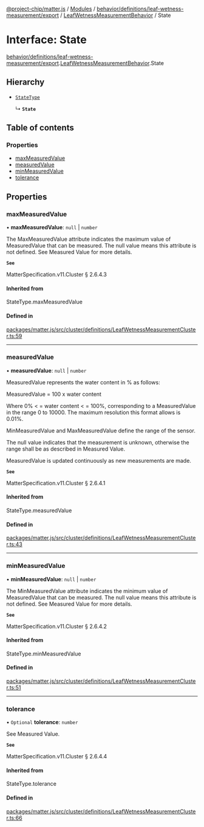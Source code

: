 [@project-chip/matter.js](../README.md) / [Modules](../modules.md) / [behavior/definitions/leaf-wetness-measurement/export](../modules/behavior_definitions_leaf_wetness_measurement_export.md) / [LeafWetnessMeasurementBehavior](../modules/behavior_definitions_leaf_wetness_measurement_export.LeafWetnessMeasurementBehavior.md) / State

# Interface: State

[behavior/definitions/leaf-wetness-measurement/export](../modules/behavior_definitions_leaf_wetness_measurement_export.md).[LeafWetnessMeasurementBehavior](../modules/behavior_definitions_leaf_wetness_measurement_export.LeafWetnessMeasurementBehavior.md).State

## Hierarchy

- [`StateType`](../modules/behavior_definitions_leaf_wetness_measurement_export._internal_.md#statetype)

  ↳ **`State`**

## Table of contents

### Properties

- [maxMeasuredValue](behavior_definitions_leaf_wetness_measurement_export.LeafWetnessMeasurementBehavior.State.md#maxmeasuredvalue)
- [measuredValue](behavior_definitions_leaf_wetness_measurement_export.LeafWetnessMeasurementBehavior.State.md#measuredvalue)
- [minMeasuredValue](behavior_definitions_leaf_wetness_measurement_export.LeafWetnessMeasurementBehavior.State.md#minmeasuredvalue)
- [tolerance](behavior_definitions_leaf_wetness_measurement_export.LeafWetnessMeasurementBehavior.State.md#tolerance)

## Properties

### maxMeasuredValue

• **maxMeasuredValue**: ``null`` \| `number`

The MaxMeasuredValue attribute indicates the maximum value of MeasuredValue that can be measured. The
null value means this attribute is not defined. See Measured Value for more details.

**`See`**

MatterSpecification.v11.Cluster § 2.6.4.3

#### Inherited from

StateType.maxMeasuredValue

#### Defined in

[packages/matter.js/src/cluster/definitions/LeafWetnessMeasurementCluster.ts:59](https://github.com/project-chip/matter.js/blob/904d0c9b952b91f28a21803759c5e5c66ee4d272/packages/matter.js/src/cluster/definitions/LeafWetnessMeasurementCluster.ts#L59)

___

### measuredValue

• **measuredValue**: ``null`` \| `number`

MeasuredValue represents the water content in % as follows:

MeasuredValue = 100 x water content

Where 0% < = water content < = 100%, corresponding to a MeasuredValue in the range 0 to 10000. The
maximum resolution this format allows is 0.01%.

MinMeasuredValue and MaxMeasuredValue define the range of the sensor.

The null value indicates that the measurement is unknown, otherwise the range shall be as described in
Measured Value.

MeasuredValue is updated continuously as new measurements are made.

**`See`**

MatterSpecification.v11.Cluster § 2.6.4.1

#### Inherited from

StateType.measuredValue

#### Defined in

[packages/matter.js/src/cluster/definitions/LeafWetnessMeasurementCluster.ts:43](https://github.com/project-chip/matter.js/blob/904d0c9b952b91f28a21803759c5e5c66ee4d272/packages/matter.js/src/cluster/definitions/LeafWetnessMeasurementCluster.ts#L43)

___

### minMeasuredValue

• **minMeasuredValue**: ``null`` \| `number`

The MinMeasuredValue attribute indicates the minimum value of MeasuredValue that can be measured. The
null value means this attribute is not defined. See Measured Value for more details.

**`See`**

MatterSpecification.v11.Cluster § 2.6.4.2

#### Inherited from

StateType.minMeasuredValue

#### Defined in

[packages/matter.js/src/cluster/definitions/LeafWetnessMeasurementCluster.ts:51](https://github.com/project-chip/matter.js/blob/904d0c9b952b91f28a21803759c5e5c66ee4d272/packages/matter.js/src/cluster/definitions/LeafWetnessMeasurementCluster.ts#L51)

___

### tolerance

• `Optional` **tolerance**: `number`

See Measured Value.

**`See`**

MatterSpecification.v11.Cluster § 2.6.4.4

#### Inherited from

StateType.tolerance

#### Defined in

[packages/matter.js/src/cluster/definitions/LeafWetnessMeasurementCluster.ts:66](https://github.com/project-chip/matter.js/blob/904d0c9b952b91f28a21803759c5e5c66ee4d272/packages/matter.js/src/cluster/definitions/LeafWetnessMeasurementCluster.ts#L66)
